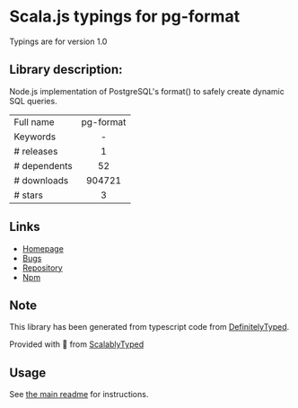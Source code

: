 
# Scala.js typings for pg-format

Typings are for version 1.0

## Library description:
Node.js implementation of PostgreSQL's format() to safely create dynamic SQL queries.

|                    |                 |
| ------------------ | :-------------: |
| Full name          | pg-format |
| Keywords           | - |
| # releases         | 1 |
| # dependents       | 52 |
| # downloads        | 904721 |
| # stars            | 3 |

## Links
- [Homepage](https://github.com/datalanche/node-pg-format)
- [Bugs](https://github.com/datalanche/node-pg-format/issues)
- [Repository](https://github.com/datalanche/node-pg-format)
- [Npm](https://www.npmjs.com/package/pg-format)
    


## Note
This library has been generated from typescript code from [DefinitelyTyped](https://definitelytyped.org).

Provided with :purple_heart: from [ScalablyTyped](https://github.com/oyvindberg/ScalablyTyped)

## Usage
See [the main readme](../../readme.md) for instructions.


